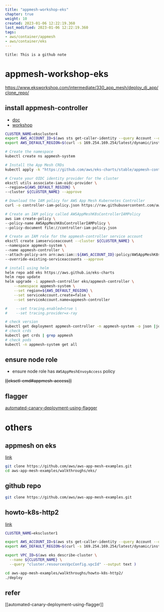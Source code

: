 ```yaml
---
title: "appmesh-workshop-eks"
chapter: true
weight: 10
created: 2023-01-06 12:22:19.360
last_modified: 2023-01-06 12:22:19.360
tags: 
- aws/container/appmesh 
- aws/container/eks 
---
```


```ad-attention
title: This is a github note
```

# appmesh-workshop-eks

https://www.eksworkshop.com/intermediate/330_app_mesh/deploy_dj_app/clone_repo/

## install appmesh-controller
- [doc](https://docs.aws.amazon.com/app-mesh/latest/userguide/getting-started-kubernetes.html)
- [workshop](https://www.eksworkshop.com/advanced/330_servicemesh_using_appmesh/appmesh_installation/install_appmesh/)

```sh
CLUSTER_NAME=ekscluster4
export AWS_ACCOUNT_ID=$(aws sts get-caller-identity --query Account --output text)
export AWS_DEFAULT_REGION=$(curl -s 169.254.169.254/latest/dynamic/instance-identity/document | jq -r '.region')

# Create the namespace
kubectl create ns appmesh-system

# Install the App Mesh CRDs
kubectl apply -k "https://github.com/aws/eks-charts/stable/appmesh-controller/crds?ref=master"

# Create your OIDC identity provider for the cluster
eksctl utils associate-iam-oidc-provider \
--region=${AWS_DEFAULT_REGION} \
--cluster ${CLUSTER_NAME} --approve

# Download the IAM policy for AWS App Mesh Kubernetes Controller
curl -o controller-iam-policy.json https://raw.githubusercontent.com/aws/aws-app-mesh-controller-for-k8s/master/config/iam/controller-iam-policy.json

# Create an IAM policy called AWSAppMeshK8sControllerIAMPolicy
aws iam create-policy \
--policy-name AWSAppMeshK8sControllerIAMPolicy \
--policy-document file://controller-iam-policy.json

# Create an IAM role for the appmesh-controller service account
eksctl create iamserviceaccount --cluster ${CLUSTER_NAME} \
--namespace appmesh-system \
--name appmesh-controller \
--attach-policy-arn arn:aws:iam::${AWS_ACCOUNT_ID}:policy/AWSAppMeshK8sControllerIAMPolicy,arn:aws:iam::aws:policy/AWSCloudMapFullAccess,arn:aws:iam::aws:policy/AWSAppMeshFullAccess  \
--override-existing-serviceaccounts --approve

# install using helm
helm repo add eks https://aws.github.io/eks-charts
helm repo update
helm upgrade -i appmesh-controller eks/appmesh-controller \
    --namespace appmesh-system \
    --set region=${AWS_DEFAULT_REGION} \
    --set serviceAccount.create=false \
    --set serviceAccount.name=appmesh-controller

#    --set tracing.enabled=true \
#    --set tracing.provider=x-ray

# check version
kubectl get deployment appmesh-controller -n appmesh-system -o json |jq -r ".spec.template.spec.containers[].image" | cut -f2 -d ':'
# check crds
kubectl get crds | grep appmesh
# check pods
kubectl -n appmesh-system get all          

```


## ensure node role
- ensure node role has `AWSAppMeshEnvoyAccess` policy

~~[[eksctl-cmd#appmesh-access]]~~

## flagger
[automated-canary-deployment-using-flagger](automated-canary-deployment-using-flagger)



# others
## appmesh on eks
[link](https://github.com/aws/aws-app-mesh-examples/blob/main/walkthroughs/eks/base.md)

```sh
git clone https://github.com/aws/aws-app-mesh-examples.git
cd aws-app-mesh-examples/walkthroughs/eks/
```

## github repo
```sh
git clone https://github.com/aws/aws-app-mesh-examples.git

```


## howto-k8s-http2
[link](https://github.com/aws/aws-app-mesh-examples/tree/main/walkthroughs/howto-k8s-http2)

```sh
CLUSTER_NAME=ekscluster1

export AWS_ACCOUNT_ID=$(aws sts get-caller-identity --query Account --output text)
export AWS_DEFAULT_REGION=$(curl -s 169.254.169.254/latest/dynamic/instance-identity/document | jq -r '.region')

export VPC_ID=$(aws eks describe-cluster \
  --name ${CLUSTER_NAME} \
  --query "cluster.resourcesVpcConfig.vpcId" --output text )

```

```sh
cd aws-app-mesh-examples/walkthroughs/howto-k8s-http2/
./deploy

```




## refer

[[automated-canary-deployment-using-flagger]]


